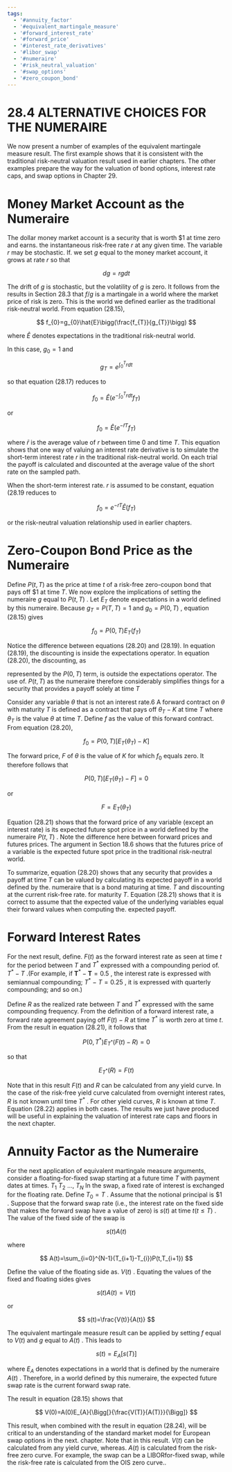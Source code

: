 ```yaml
---
tags:
  - '#annuity_factor'
  - '#equivalent_martingale_measure'
  - '#forward_interest_rate'
  - '#forward_price'
  - '#interest_rate_derivatives'
  - '#libor_swap'
  - '#numeraire'
  - '#risk_neutral_valuation'
  - '#swap_options'
  - '#zero_coupon_bond'
---
```

# 28.4  ALTERNATIVE CHOICES FOR THE NUMERAIRE  

We now present a number of examples of the equivalent martingale measure result. The first example shows that it is consistent with the traditional risk-neutral valuation result used in earlier chapters. The other examples prepare the way for the valuation of bond options, interest rate caps, and swap options in Chapter 29.  

# Money Market Account as the Numeraire  

The dollar money market account is a security that is worth $\$1$ at time zero and earns. the instantaneous risk-free rate $r$ at any given time. The variable $r$ may be stochastic. If. we set $g$ equal to the money market account, it grows at rate $r$ so that  

$$
d g=r g d t
$$  

The drift of $g$ is stochastic, but the volatility of $g$ is zero. It follows from the results in Section 28.3 that $f/g$ is a martingale in a world where the market price of risk is zero. This is the world we defined earlier as the traditional risk-neutral world. From equation (28.15),  

$$
f_{0}=g_{0}\hat{E}\bigg(\frac{f_{T}}{g_{T}}\bigg)
$$  

where $\hat{E}$ denotes expectations in the traditional risk-neutral world.  

In this case, $g_{0}=1$ and  

$$
g_{T}=e^{\int_{0}^{T}r d t}
$$  

so that equation (28.17) reduces to  

$$
f_{0}=\hat{E}(e^{-\int_{0}^{T}r d t}f_{T})
$$  

or  

$$
f_{0}=\hat{E}(e^{-\bar{r}T}f_{T})
$$  

where $\bar{r}$ is the average value of $r$ between time 0 and time $T.$ This equation shows that one way of valuing an interest rate derivative is to simulate the short-term interest rate $r$ in the traditional risk-neutral world. On each trial the payoff is calculated and discounted at the average value of the short rate on the sampled path.  

When the short-term interest rate. $r$ is assumed to be constant, equation (28.19 reduces to  

$$
f_{0}=e^{-r T}\hat{E}(f_{T})
$$  

or the risk-neutral valuation relationship used in earlier chapters.  

# Zero-Coupon Bond Price as the Numeraire  

Define $\textstyle P(t,T)$ as the price at time $t$ of a risk-free zero-coupon bond that pays off $\$1$ at time $T.$ We now explore the implications of setting the numeraire $g$ equal to $\textstyle P(t,T)$ . Let $E_{T}$ denote expectations in a world defined by this numeraire. Because $g_{T}=P(T,T)=1$ and $g_{0}=P(0,T)$ , equation (28.15) gives  

$$
f_{0}=P(0,T)E_{T}(f_{T})
$$  

Notice the difference between equations (28.20) and (28.19). In equation (28.19), the discounting is inside the expectations operator. In equation (28.20), the discounting, as  

represented by the $\textstyle P(0,T)$ term, is outside the expectations operator. The use of. $\textstyle P(t,T)$ as the numeraire therefore considerably simplifies things for a security that provides a payoff solely at time $T$  

Consider any variable $\theta$ that is not an interest rate.6 A forward contract on $\theta$ with maturity $T$ is defined as a contract that pays off $\theta_{T}-K$ at time $T$ where $\theta_{T}$ is the value $\theta$ at time $T.$ Define $f$ as the value of this forward contract. From equation (28.20),  

$$
f_{0}=P(0,T)[E_{T}(\theta_{T})-K]
$$  

The forward price, $F$ of $\theta$ is the value of $K$ for which $f_{0}$ equals zero. It therefore follows that  

$$
P(0,T)[E_{T}(\theta_{T})-F]=0
$$  

or  

$$
F=E_{T}(\theta_{T})
$$  

Equation (28.21) shows that the forward price of any variable (except an interest rate) is its expected future spot price in a world defined by the numeraire $\textstyle P(t,T)$ . Note the difference here between forward prices and futures prices. The argument in Section 18.6 shows that the futures price of a variable is the expected future spot price in the traditional risk-neutral world.  

To summarize, equation (28.20) shows that any security that provides a payoff at time $T$ can be valued by calculating its expected payoff in a world defined by the. numeraire that is a bond maturing at time. $T$ and discounting at the current risk-free rate. for maturity $T.$ Equation (28.21) shows that it is correct to assume that the expected value of the underlying variables equal their forward values when computing the. expected payoff.  

# Forward Interest Rates  

For the next result, define. $F(t)$ as the forward interest rate as seen at time $t$ for the period between $T$ and $T^{*}$ expressed with a compounding period of. $T^{*}-T$ .(For example, if $\boldsymbol{T}^{*}-\boldsymbol{T}=0.5$ , the interest rate is expressed with semiannual compounding; $T^{*}~{-}~T=0.25$ , it is expressed with quarterly compounding; and so on.)  

Define $R$ as the realized rate between $T$ and $T^{*}$ expressed with the same compounding frequency. From the definition of a forward interest rate, a forward rate agreement paying off $F(t)\mathrm{~-~}R$ at time $T^{*}$ is worth zero at time $t.$ From the result in equation (28.21), it follows that  

$$
P(0,T^{*})E_{T^{*}}(F(t)-R)=0
$$  

so that  

$$
E_{T^{*}}(R)=F(t)
$$  

Note that in this result $F(t)$ and $R$ can be calculated from any yield curve. In the case of the risk-free yield curve calculated from overnight interest rates, $R$ is not known until time $T^{*}$ . For other yield curves, $R$ is known at time $T.$ Equation (28.22) applies in both cases. The results we just have produced will be useful in explaining the valuation of interest rate caps and floors in the next chapter.  

# Annuity Factor as the Numeraire  

For the next application of equivalent martingale measure arguments, consider a floating-for-fixed swap starting at a future time $T$ with payment dates at times. $T_{1}$ $T_{2}$ ..., $T_{N}$ In the swap, a fixed rate of interest is exchanged for the floating rate. Define $T_{0}=T$ . Assume that the notional principal is $\$1$ . Suppose that the forward swap rate (i.e., the interest rate on the fixed side that makes the forward swap have a value of zero) is $s(t)$ at time $t\left(t\leq T\right)$ . The value of the fixed side of the swap is  

$$
s(t)A(t)
$$  

where  

$$
A(t)=\sum_{i=0}^{N-1}(T_{i+1}-T_{i})P(t,T_{i+1})
$$  

Define the value of the floating side as. $V(t)$ . Equating the values of the fixed and floating sides gives  

$$
s(t)A(t)=V(t)
$$  

or  

$$
s(t)=\frac{V(t)}{A(t)}
$$  

The equivalent martingale measure result can be applied by setting $f$ equal to $V(t)$ and $g$ equal to $A(t)$ . This leads to  

$$
s(t)=E_{A}[s(T)]
$$  

where $E_{A}$ denotes expectations in a world that is defined by the numeraire $A(t)$ . Therefore, in a world defined by this numeraire, the expected future swap rate is the current forward swap rate.  

The result in equation (28.15) shows that  

$$
V(0)=A(0)E_{A}{\Bigg[}{\frac{V(T)}{A(T)}}{\Bigg]}
$$  

This result, when combined with the result in equation (28.24), will be critical to an understanding of the standard market model for European swap options in the next. chapter. Note that in this result. $V(t)$ can be calculated from any yield curve, whereas. $A(t)$ is calculated from the risk-free zero curve. For example, the swap can be a LIBORfor-fixed swap, while the risk-free rate is calculated from the OIS zero curve..  
